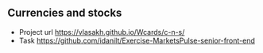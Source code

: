 ## Currencies and stocks
- Project url https://vlasakh.github.io/Wcards/c-n-s/
- Task https://github.com/idanilt/Exercise-MarketsPulse-senior-front-end
